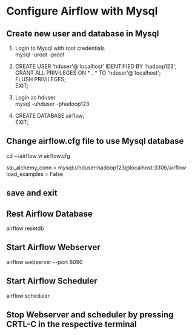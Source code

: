 # Configure Airflow with Mysql

## Create new user and database in Mysql  
   1) Login to Mysql with root credentials  
      mysql -uroot -proot  
      
   2) CREATE USER 'hduser'@'localhost' IDENTIFIED BY 'hadoop123';  
      GRANT ALL PRIVILEGES ON * . * TO 'hduser'@'localhost';  
      FLUSH PRIVILEGES;  
      EXIT;  

  3) Login as hduser  
      mysql -uhduser -phadoop123  

   4) CREATE DATABASE airflow;  
    EXIT;  

## Change airflow.cfg file to use Mysql database
   cd ~/airflow
   vi airflow.cfg

  sql_alchemy_conn = mysql://hduser:hadoop123@localhost:3306/airflow
  load_examples = False   

## save and exit
## Rest Airflow Database
  airflow resetdb

## Start Airflow Webserver
  airflow webserver --port 8090

## Start Airflow Scheduler
  airflow scheduler

## Stop Webserver and scheduler by pressing CRTL-C in the respective terminal 
